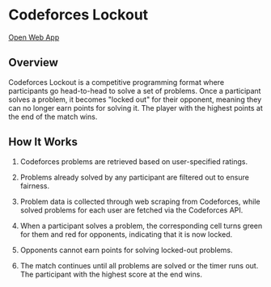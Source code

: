 # Codeforces Lockout

[Open Web App](https://cf-lockoutbot.streamlit.app/)

## Overview

Codeforces Lockout is a competitive programming format where participants go head-to-head to solve a set of problems. Once a participant solves a problem, it becomes "locked out" for their opponent, meaning they can no longer earn points for solving it. The player with the highest points at the end of the match wins.

## How It Works

1. Codeforces problems are retrieved based on user-specified ratings.

2. Problems already solved by any participant are filtered out to ensure fairness.

3. Problem data is collected through web scraping from Codeforces, while solved problems for each user are fetched via the Codeforces API.

4. When a participant solves a problem, the corresponding cell turns green for them and red for opponents, indicating that it is now locked.

5. Opponents cannot earn points for solving locked-out problems.

6. The match continues until all problems are solved or the timer runs out. The participant with the highest score at the end wins.
